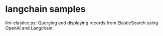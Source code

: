 # langchain samples
llm-elasticc.py: Querying and displaying records from ElasticSearch using OpenAI and Langchain.
